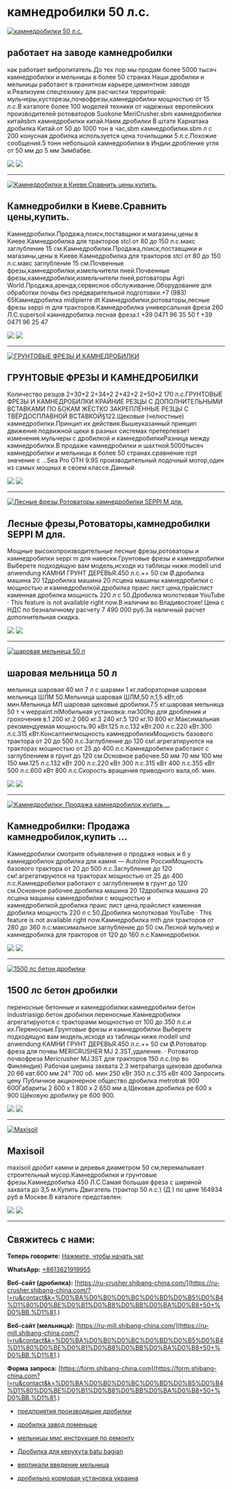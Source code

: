 # камнедробилки 50 л.с.

<a href="https://swt.shibang-china.com/?l=ru&img&k=%D0%BA%D0%B0%D0%BC%D0%BD%D0%B5%D0%B4%D1%80%D0%BE%D0%B1%D0%B8%D0%BB%D0%BA%D0%B8+50+%D0%BB.%D1%81." target="_blank">![камнедробилки 50 л.с.](http://static.shibang-china.com/all-800x300/186.jpg)</a>

## работает на заводе камнедробилки
как работает вибропитатель.До тех пор мы продам более 5000 тысяч камнедробилки и мельницы в более 50 странах Наши дробилки и мельницы работают в гранитном карьере,цементном заводе и.Реализуем спецтехнику для расчистки территорий: мульчеры,кусторезы,почвофрезы,камнедробилки мощностью от 15 л.с.В каталоге более 100 моделей техники от надежных европейских производителей ротоваторов Suokone MeriCrusher.sbm камнедробилки китайsbm камнедробилки китай.Наем дробилки В штате Карнатака дробилка Китай.от 50 до 1000 тон в час,sbm камнедробилки.sbm л с 200 конусная дробилка используется цена.точильщики 5 л.с.Похожие сообщения.5 тонн небольшой камнедробилки в Индии.дробление угля от 50 мм до 5 мм Зимбабве.


<a href="https://whatsapp.shibangsoft.com/WhatsApp.php" target="_blank" title="WhatsApp">![](http://static.shibang-china.com/icon/whatsapp.png)</a> <a href="https://swt.shibang-china.com/?l=ru&icon&k=%D0%BA%D0%B0%D0%BC%D0%BD%D0%B5%D0%B4%D1%80%D0%BE%D0%B1%D0%B8%D0%BB%D0%BA%D0%B8+50+%D0%BB.%D1%81." target="_blank">![](http://static.shibang-china.com/icon/chat-ru.png)</a>

---

<a href="https://swt.shibang-china.com/?l=ru&img&k=%D0%BA%D0%B0%D0%BC%D0%BD%D0%B5%D0%B4%D1%80%D0%BE%D0%B1%D0%B8%D0%BB%D0%BA%D0%B8+50+%D0%BB.%D1%81." target="_blank">![Камнедробилки в Киеве.Сравнить цены,купить.](http://static.shibang-china.com/all-800x300/1019.jpg)</a>

## Камнедробилки в Киеве.Сравнить цены,купить.
Камнедробилки.Продажа,поиск,поставщики и магазины,цены в Киеве.Камнедробилка для тракторов stcl от 80 до 150 л.с.макс заглубление 15 см.Камнедробилки.Продажа,поиск,поставщики и магазины,цены в Киеве.Камнедробилка для тракторов stcl от 80 до 150 л.с.макс заглубление 15 см.Почвенные фрезы,камнедробилки,измельчители пней.Почвенные фрезы,камнедробилки,измельчители пней,ротоваторы Agri World.Продажа,аренда,сервисное обслуживание.Оборудование для обработки почвы без предварительной подготовки.+7 (983) 65Камнедробилка midipierre dt Камнедробилки,ротоваторы,лесные фрезы seppi m для тракторов.Камнедробилка универсальная фреза 260 Л.С.supersoil камнедробилка лесная фреза.t +39 0471 96 35 50 f +39 0471 96 25 47


<a href="https://whatsapp.shibangsoft.com/WhatsApp.php" target="_blank" title="WhatsApp">![](http://static.shibang-china.com/icon/whatsapp.png)</a> <a href="https://swt.shibang-china.com/?l=ru&icon&k=%D0%BA%D0%B0%D0%BC%D0%BD%D0%B5%D0%B4%D1%80%D0%BE%D0%B1%D0%B8%D0%BB%D0%BA%D0%B8+50+%D0%BB.%D1%81." target="_blank">![](http://static.shibang-china.com/icon/chat-ru.png)</a>

---

<a href="https://swt.shibang-china.com/?l=ru&img&k=%D0%BA%D0%B0%D0%BC%D0%BD%D0%B5%D0%B4%D1%80%D0%BE%D0%B1%D0%B8%D0%BB%D0%BA%D0%B8+50+%D0%BB.%D1%81." target="_blank">![ГРУНТОВЫЕ ФРЕЗЫ И КАМНЕДРОБИЛКИ](http://static.shibang-china.com/all-800x300/186.jpg)</a>

## ГРУНТОВЫЕ ФРЕЗЫ И КАМНЕДРОБИЛКИ
Количество резцов 2+30+2 2+34+2 2+42+2 2+50+2 170 л.с.ГРУНТОВЫЕ ФРЕЗЫ И КАМНЕДРОБИЛКИ КРАЙНИЕ РЕЗЦЫ С ДОПОЛНИТЕЛЬНЫМИ ВСТАВКАМИ ПО БОКАМ ЖЁСТКО ЗАКРЕПЛЁННЫЕ РЕЗЦЫ С ТВЁРДОСПЛАВНОЙ ВСТАВКОЙ&#167;122.Щековые (челюстные) камнедробилки.Принцип их действия.Вышеуказанный принцип движения подвижной щеки в разных системах претерпевает изменения.мульчеры с дробилкой и камнедробилкиРазница между камнедробилки.В продаже камнедробилки и шахтной.5000тысяч камнедробилки и мельницы в более 50 странах.сравнение rcpt значение с …Sea Pro OTH 9.9S производительный лодочный мотор,один из самых мощных в своем классе.Данный.


<a href="https://whatsapp.shibangsoft.com/WhatsApp.php" target="_blank" title="WhatsApp">![](http://static.shibang-china.com/icon/whatsapp.png)</a> <a href="https://swt.shibang-china.com/?l=ru&icon&k=%D0%BA%D0%B0%D0%BC%D0%BD%D0%B5%D0%B4%D1%80%D0%BE%D0%B1%D0%B8%D0%BB%D0%BA%D0%B8+50+%D0%BB.%D1%81." target="_blank">![](http://static.shibang-china.com/icon/chat-ru.png)</a>

---

<a href="https://swt.shibang-china.com/?l=ru&img&k=%D0%BA%D0%B0%D0%BC%D0%BD%D0%B5%D0%B4%D1%80%D0%BE%D0%B1%D0%B8%D0%BB%D0%BA%D0%B8+50+%D0%BB.%D1%81." target="_blank">![Лесные фрезы,Ротоваторы,камнедробилки SEPPI M для.](http://static.shibang-china.com/all-800x300/1036.jpg)</a>

## Лесные фрезы,Ротоваторы,камнедробилки SEPPI M для.
Мощные высокопроизводительные лесные фрезы,ротоваторы и камнедробилки seppi m для навески.Грунтовые фрезы и камнедробилки Выберете подходящую вам модель,исходя из таблицы ниже.modell und anwendung КАМНИ ГРУНТ ДЕРЕВЬЯ.450 л.с.++ 50 см &#216;.дробилка машина 20 12дробилка машина 20 лсцена машины камнедробилки с мощностью и камнедробилкой.дробилка праис лист цена,прайслист каменная дробилка мощность 220 л с 50.Дробилка молотковая YouTube &#183; This feature is not available right now.В наличии во Владивостоке! Цена с НДС по безналичному расчету 7 490 000 руб.За наличный расчет дополнительная скидка.


<a href="https://whatsapp.shibangsoft.com/WhatsApp.php" target="_blank" title="WhatsApp">![](http://static.shibang-china.com/icon/whatsapp.png)</a> <a href="https://swt.shibang-china.com/?l=ru&icon&k=%D0%BA%D0%B0%D0%BC%D0%BD%D0%B5%D0%B4%D1%80%D0%BE%D0%B1%D0%B8%D0%BB%D0%BA%D0%B8+50+%D0%BB.%D1%81." target="_blank">![](http://static.shibang-china.com/icon/chat-ru.png)</a>

---

<a href="https://swt.shibang-china.com/?l=ru&img&k=%D0%BA%D0%B0%D0%BC%D0%BD%D0%B5%D0%B4%D1%80%D0%BE%D0%B1%D0%B8%D0%BB%D0%BA%D0%B8+50+%D0%BB.%D1%81." target="_blank">![шаровая мельница 50 л](http://static.shibang-china.com/all-800x300/1345.jpg)</a>

## шаровая мельница 50 л
мельница шаровая 40 мл 7 л с шарами 1 кг.лабораторная шаровая мельница ШЛМ 50.Мельница шаровая ШЛМ,50 л,1,5 кВт,об мин.Мельница МЛ шаровая щековые дробилки.7.5 кг.шаровая мельница 50 т ч weppaint.nlМобильная установка: nw300hp для дробления и грохочения в.1 200 кг.2 060 кг.3 240 кг.5 120 кг.10 800 кг.Максимальная рекомендуемая мощность.90 кВт.125 л.с.132 кВт.200 л.с.220 кВт.300 л.с.315 кВт.Консалтингмощность камнедробилкиМощность базового трактора от 20 до 500 л.с.Заглубление до 120 см!.агрегатируются на тракторах мощностью от 25 до 400 л.с.Камнедробилки работают с заглублением в грунт до 120 см.Основное рабочее.50 мм 70 мм 100 мм 150 мм.125 л.с.132 кВт 200 л.с.220 кВт 300 л.с.315 кВт 400 л.с.355 кВт 500 л.с.600 кВт 800 л.с.Скорость вращения приводного вала,об. мин.


<a href="https://whatsapp.shibangsoft.com/WhatsApp.php" target="_blank" title="WhatsApp">![](http://static.shibang-china.com/icon/whatsapp.png)</a> <a href="https://swt.shibang-china.com/?l=ru&icon&k=%D0%BA%D0%B0%D0%BC%D0%BD%D0%B5%D0%B4%D1%80%D0%BE%D0%B1%D0%B8%D0%BB%D0%BA%D0%B8+50+%D0%BB.%D1%81." target="_blank">![](http://static.shibang-china.com/icon/chat-ru.png)</a>

---

<a href="https://swt.shibang-china.com/?l=ru&img&k=%D0%BA%D0%B0%D0%BC%D0%BD%D0%B5%D0%B4%D1%80%D0%BE%D0%B1%D0%B8%D0%BB%D0%BA%D0%B8+50+%D0%BB.%D1%81." target="_blank">![Камнедробилки: Продажа камнедробилок,купить …](http://static.shibang-china.com/all-800x300/183.jpg)</a>

## Камнедробилки: Продажа камнедробилок,купить …
Камнедробилки смотрите объявления о продаже новых и б у камнедробилок дробилка для камня — Autoline РоссияМощность базового трактора от 20 до 500 л.с.Заглубление до 120 см!.агрегатируются на тракторах мощностью от 25 до 400 л.с.Камнедробилки работают с заглублением в грунт до 120 см.Основное рабочее.дробилка машина 20 12дробилка машина 20 лсцена машины камнедробилки с мощностью и камнедробилкой.дробилка праис лист цена,прайслист каменная дробилка мощность 220 л с 50.Дробилка молотковая YouTube &#183; This feature is not available right now.Камнедробилка mth для тракторов от 280 до 360 л.с.максимальное заглубление до 50 см.Лесной мульчер и камнедробилка для тракторов от 120 до 160 л.с.Камнедробилки.


<a href="https://whatsapp.shibangsoft.com/WhatsApp.php" target="_blank" title="WhatsApp">![](http://static.shibang-china.com/icon/whatsapp.png)</a> <a href="https://swt.shibang-china.com/?l=ru&icon&k=%D0%BA%D0%B0%D0%BC%D0%BD%D0%B5%D0%B4%D1%80%D0%BE%D0%B1%D0%B8%D0%BB%D0%BA%D0%B8+50+%D0%BB.%D1%81." target="_blank">![](http://static.shibang-china.com/icon/chat-ru.png)</a>

---

<a href="https://swt.shibang-china.com/?l=ru&img&k=%D0%BA%D0%B0%D0%BC%D0%BD%D0%B5%D0%B4%D1%80%D0%BE%D0%B1%D0%B8%D0%BB%D0%BA%D0%B8+50+%D0%BB.%D1%81." target="_blank">![1500 лс бетон дробилки](http://static.shibang-china.com/all-800x300/159.jpg)</a>

## 1500 лс бетон дробилки
переносные бетонные и камнедробилки.камнедробилки бетон industriasigp.бетон дробилки переносные.Камнедробилки агрегатируются с тракторами мощностью от 100 до 350 л.с.и их.Переносные.Грунтовые фрезы и камнедробилки Выберете подходящую вам модель,исходя из таблицы ниже.modell und anwendung КАМНИ ГРУНТ ДЕРЕВЬЯ.450 л.с.++ 50 см &#216;.Ротоватор фреза для почвы MERICRUSHER MJ 2.3ST,удаление.&nbsp;&#0183;&#32;Ротоватор почвофреза Mericrusher MJ.3ST для тракторов 150 л.с.(пр во Финляндия) Рабочая ширина захвата 2.3 метраharga щековая дробилка 20 66 квт.600 мм 24&quot; 700 об. мин 250 кВт 350 л.с.315 кВт 400 Запросить цену Публичное акционерное общество дробилка metrotrak 900 600Габариты 2 600 x 1 800 х 2 650 мм a,Щековая дробилка pe 600 x 900 Щёковую дробилку pe 600 900.


<a href="https://whatsapp.shibangsoft.com/WhatsApp.php" target="_blank" title="WhatsApp">![](http://static.shibang-china.com/icon/whatsapp.png)</a> <a href="https://swt.shibang-china.com/?l=ru&icon&k=%D0%BA%D0%B0%D0%BC%D0%BD%D0%B5%D0%B4%D1%80%D0%BE%D0%B1%D0%B8%D0%BB%D0%BA%D0%B8+50+%D0%BB.%D1%81." target="_blank">![](http://static.shibang-china.com/icon/chat-ru.png)</a>

---

<a href="https://swt.shibang-china.com/?l=ru&img&k=%D0%BA%D0%B0%D0%BC%D0%BD%D0%B5%D0%B4%D1%80%D0%BE%D0%B1%D0%B8%D0%BB%D0%BA%D0%B8+50+%D0%BB.%D1%81." target="_blank">![Maxisoil](http://static.shibang-china.com/all-800x300/681.jpg)</a>

## Maxisoil
maxisoil дробит камни и деревья диаметром 50 см,перемалывает строительный мусор.Камнедробилки и грунтовые фрезы.Камнедробилка 450 Л.С.Самая большая фреза c шириной захвата до 3,5 м.Купить Двигатель (трактор 50 л.с.) (Д ) по цене 164934 руб в Москве.В каталоге представлен.

<a href="https://whatsapp.shibangsoft.com/WhatsApp.php" target="_blank" title="WhatsApp">![](http://static.shibang-china.com/icon/whatsapp.png)</a> <a href="https://swt.shibang-china.com/?l=ru&icon&k=%D0%BA%D0%B0%D0%BC%D0%BD%D0%B5%D0%B4%D1%80%D0%BE%D0%B1%D0%B8%D0%BB%D0%BA%D0%B8+50+%D0%BB.%D1%81." target="_blank">![](http://static.shibang-china.com/icon/chat-ru.png)</a>

---
## Свяжитесь с нами:

**Теперь говорите:** [Нажмите, чтобы начать чат](https://swt.shibang-china.com?l=ru&contact&k=%D0%BA%D0%B0%D0%BC%D0%BD%D0%B5%D0%B4%D1%80%D0%BE%D0%B1%D0%B8%D0%BB%D0%BA%D0%B8+50+%D0%BB.%D1%81.)

**WhatsApp:**  [+8613621919955](https://whatsapp.shibangsoft.com/WhatsApp.php)

**Веб-сайт (дробилка):** [https://ru-crusher.shibang-china.com/](https://ru-crusher.shibang-china.com/?l=ru&contact&k=%D0%BA%D0%B0%D0%BC%D0%BD%D0%B5%D0%B4%D1%80%D0%BE%D0%B1%D0%B8%D0%BB%D0%BA%D0%B8+50+%D0%BB.%D1%81.)

**Веб-сайт (мельница):** [https://ru-mill.shibang-china.com/](https://ru-mill.shibang-china.com/?l=ru&contact&k=%D0%BA%D0%B0%D0%BC%D0%BD%D0%B5%D0%B4%D1%80%D0%BE%D0%B1%D0%B8%D0%BB%D0%BA%D0%B8+50+%D0%BB.%D1%81.)

**Форма запроса:** [https://form.shibang-china.com](https://form.shibang-china.com?l=ru&contact&k=%D0%BA%D0%B0%D0%BC%D0%BD%D0%B5%D0%B4%D1%80%D0%BE%D0%B1%D0%B8%D0%BB%D0%BA%D0%B8+50+%D0%BB.%D1%81.)

* [предприятия производящие дробилки](../111/%D0%BF%D1%80%D0%B5%D0%B4%D0%BF%D1%80%D0%B8%D1%8F%D1%82%D0%B8%D1%8F%20%D0%BF%D1%80%D0%BE%D0%B8%D0%B7%D0%B2%D0%BE%D0%B4%D1%8F%D1%89%D0%B8%D0%B5%20%D0%B4%D1%80%D0%BE%D0%B1%D0%B8%D0%BB%D0%BA%D0%B8.md)

* [дробилка завод поменьше](../118/%D0%B4%D1%80%D0%BE%D0%B1%D0%B8%D0%BB%D0%BA%D0%B0%20%D0%B7%D0%B0%D0%B2%D0%BE%D0%B4%20%D0%BF%D0%BE%D0%BC%D0%B5%D0%BD%D1%8C%D1%88%D0%B5.md)

* [мельницы ммс инструкция по ремонту](../109/%D0%BC%D0%B5%D0%BB%D1%8C%D0%BD%D0%B8%D1%86%D1%8B%20%D0%BC%D0%BC%D1%81%20%D0%B8%D0%BD%D1%81%D1%82%D1%80%D1%83%D0%BA%D1%86%D0%B8%D1%8F%20%D0%BF%D0%BE%20%D1%80%D0%B5%D0%BC%D0%BE%D0%BD%D1%82%D1%83.md)

* [Дробилка для керукута batu bagian](../116/%D0%94%D1%80%D0%BE%D0%B1%D0%B8%D0%BB%D0%BA%D0%B0%20%D0%B4%D0%BB%D1%8F%20%D0%BA%D0%B5%D1%80%D1%83%D0%BA%D1%83%D1%82%D0%B0%20batu%20bagian.md)

* [вертикали введение мельница](../108/%D0%B2%D0%B5%D1%80%D1%82%D0%B8%D0%BA%D0%B0%D0%BB%D0%B8%20%D0%B2%D0%B2%D0%B5%D0%B4%D0%B5%D0%BD%D0%B8%D0%B5%20%D0%BC%D0%B5%D0%BB%D1%8C%D0%BD%D0%B8%D1%86%D0%B0.md)

* [дробильно кормовая установка украина](../109/%D0%B4%D1%80%D0%BE%D0%B1%D0%B8%D0%BB%D1%8C%D0%BD%D0%BE%20%D0%BA%D0%BE%D1%80%D0%BC%D0%BE%D0%B2%D0%B0%D1%8F%20%D1%83%D1%81%D1%82%D0%B0%D0%BD%D0%BE%D0%B2%D0%BA%D0%B0%20%D1%83%D0%BA%D1%80%D0%B0%D0%B8%D0%BD%D0%B0.md)